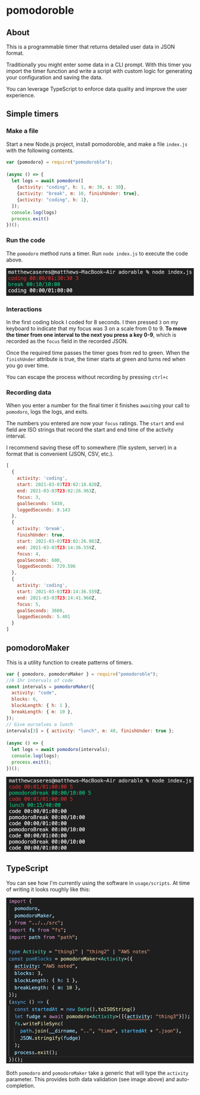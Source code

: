 # pomodoroble

## About

This is a programmable timer that returns detailed user data in JSON format. 

Traditionally you might enter some data in a CLI prompt. With this timer you import the timer function and write a script with custom logic for generating your configuration and saving the data.

You can leverage TypeScript to enforce data quality and improve the user experience.

## Simple timers

### Make a file

Start a new Node.js project, install pomodoroble, and make a file `index.js` with the following contents.

```js
var {pomodoro} = require("pomodoroble");

(async () => {
  let logs = await pomodoro([
    {activity: "coding", h: 1, m: 30, s: 30},
    {activity: "break", m: 10, finishUnder: true},
    {activity: "coding", h: 1},
  ]);
  console.log(logs)
  process.exit()
})();
```

### Run the code

The `pomodoro` method runs a timer. Run `node index.js` to execute the code above.

![](./images/running-time.png)

### Interactions

In the first coding block I coded for 8 seconds. I then pressed `3` on my keyboard to indicate that my focus was 3 on a scale from 0 to 9. **To move the timer from one interval to the next you press a key 0-9**, which is recorded as the `focus` field in the recorded JSON.

Once the required time passes the timer goes from red to green. When the `finishUnder` attribute is true, the timer starts at green and turns red when you go over time.

You can escape the process without recording by pressing `ctrl+c`

### Recording data

When you enter a number for the final timer it finishes `await`ing your call to `pomodoro`, logs the logs, and exits.

The numbers you entered are now your `focus` ratings. The `start` and `end` field are ISO strings that record the start and end time of the activity interval.

I recommend saving these off to somewhere (file system, server) in a format that is convenient (JSON, CSV, etc.).

```js
[
  {
    activity: 'coding',
    start: 2021-03-03T23:02:18.820Z,
    end: 2021-03-03T23:02:26.963Z,
    focus: 3,
    goalSeconds: 5430,
    loggedSeconds: 8.143
  },
  {
    activity: 'break',
    finishUnder: true,
    start: 2021-03-03T23:02:26.963Z,
    end: 2021-03-03T23:14:36.559Z,
    focus: 4,
    goalSeconds: 600,
    loggedSeconds: 729.596
  },
  {
    activity: 'coding',
    start: 2021-03-03T23:14:36.559Z,
    end: 2021-03-03T23:14:41.960Z,
    focus: 5,
    goalSeconds: 3600,
    loggedSeconds: 5.401
  }
]
```

## pomodoroMaker

This is a utility function to create patterns of timers.

```js
var { pomodoro, pomodoroMaker } = require("pomodoroble");
//6 1hr intervals of code
const intervals = pomodoroMaker({
  activity: "code",
  blocks: 6,
  blockLength: { h: 1 },
  breakLength: { m: 10 },
});
// Give ourselves a lunch
intervals[3] = { activity: "lunch", m: 40, finishUnder: true };

(async () => {
  let logs = await pomodoro(intervals);
  console.log(logs);
  process.exit();
})();
```

![](./images/lunch.png)

## TypeScript

You can see how I'm currently using the software in `usage/scripts`. At time of writing it looks roughly like this:

![](./images/ts-error.png)

Both `pomodoro` and `pomodoroMaker` take a generic that will type the `activity` parameter. This provides both data validation (see image above) and auto-completion.






